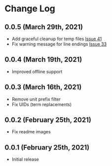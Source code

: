 # Change Log

## 0.0.5 (March 29th, 2021)

- Add graceful cleanup for temp files [Issue 41](https://github.com/microsoft/docs-scaffolding/issues/41)
- Fix warning message for line endings [Issue 33](https://github.com/microsoft/docs-scaffolding/issues/33)

## 0.0.4 (March 19th, 2021)

- Improved offline support

## 0.0.3 (March 16th, 2021)

- Remove unit prefix filter
- Fix UIDs (term replacements)

## 0.0.2 (February 25th, 2021)

- Fix readme images

## 0.0.1 (February 25th, 2021)

- Initial release
